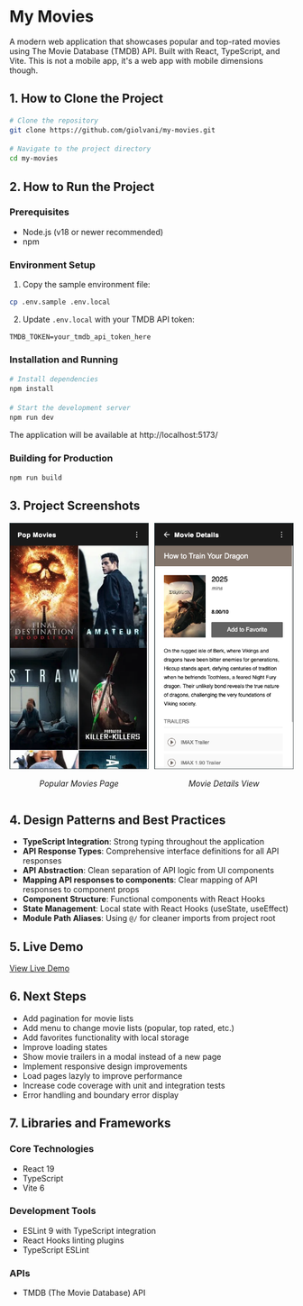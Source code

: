 # My Movies

A modern web application that showcases popular and top-rated movies using The Movie Database (TMDB) API. Built with React, TypeScript, and Vite. This is not a mobile app, it's a web app with mobile dimensions though.

## 1. How to Clone the Project

```bash
# Clone the repository
git clone https://github.com/giolvani/my-movies.git

# Navigate to the project directory
cd my-movies
```

## 2. How to Run the Project

### Prerequisites
- Node.js (v18 or newer recommended)
- npm

### Environment Setup
1. Copy the sample environment file:
```bash
cp .env.sample .env.local
```

2. Update `.env.local` with your TMDB API token:
```
TMDB_TOKEN=your_tmdb_api_token_here
```

### Installation and Running
```bash
# Install dependencies
npm install

# Start the development server
npm run dev
```

The application will be available at http://localhost:5173/

### Building for Production
```bash
npm run build
```

## 3. Project Screenshots

<div align="center">
  <div style="display: flex; flex-direction: row;">
    <div style="margin-right: 10px;">
      <img src="https://raw.githubusercontent.com/giolvani/my-movies/main/public/screenshot-home.png" width="300" alt="Popular Movies Page">
      <p><em>Popular Movies Page</em></p>
    </div>
    <div>
      <img src="https://raw.githubusercontent.com/giolvani/my-movies/main/public/screenshot-details.png" width="300" alt="Movie Details View">
      <p><em>Movie Details View</em></p>
    </div>
  </div>
</div>

## 4. Design Patterns and Best Practices

- **TypeScript Integration**: Strong typing throughout the application
- **API Response Types**: Comprehensive interface definitions for all API responses
- **API Abstraction**: Clean separation of API logic from UI components
- **Mapping API responses to components**: Clear mapping of API responses to component props
- **Component Structure**: Functional components with React Hooks
- **State Management**: Local state with React Hooks (useState, useEffect)
- **Module Path Aliases**: Using `@/` for cleaner imports from project root

## 5. Live Demo

[View Live Demo](https://my-movies-tan.vercel.app/) 

## 6. Next Steps

- Add pagination for movie lists
- Add menu to change movie lists (popular, top rated, etc.)
- Add favorites functionality with local storage
- Improve loading states
- Show movie trailers in a modal instead of a new page
- Implement responsive design improvements
- Load pages lazyly to improve performance
- Increase code coverage with unit and integration tests
- Error handling and boundary error display

## 7. Libraries and Frameworks

### Core Technologies
- React 19
- TypeScript
- Vite 6

### Development Tools
- ESLint 9 with TypeScript integration
- React Hooks linting plugins
- TypeScript ESLint

### APIs
- TMDB (The Movie Database) API


